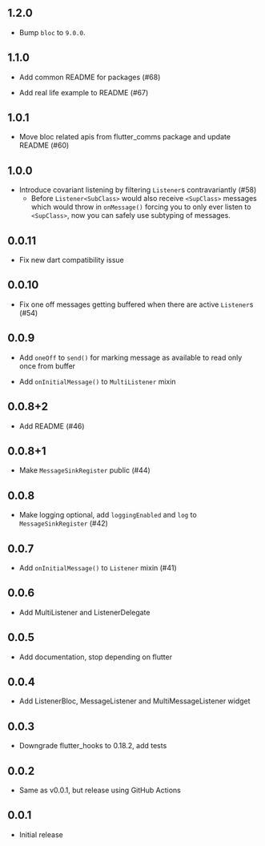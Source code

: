 ## 1.2.0

- Bump `bloc` to `9.0.0`.

## 1.1.0

- Add common README for packages (#68)

- Add real life example to README (#67)

## 1.0.1

- Move bloc related apis from flutter_comms package and update README (#60)

## 1.0.0

- Introduce covariant listening by filtering `Listener`s contravariantly (#58)
    - Before `Listener<SubClass>` would also receive `<SupClass>` messages which
    would throw in `onMessage()` forcing you to only ever listen to `<SupClass>`,
    now you can safely use subtyping of messages.

## 0.0.11

- Fix new dart compatibility issue

## 0.0.10

- Fix one off messages getting buffered when there are active `Listener`s (#54)

## 0.0.9

- Add `oneOff` to `send()` for marking message as available to read only once
from buffer

- Add `onInitialMessage()` to `MultiListener` mixin

## 0.0.8+2

- Add README (#46)

## 0.0.8+1

- Make `MessageSinkRegister` public (#44)

## 0.0.8

- Make logging optional, add `loggingEnabled` and `log` to `MessageSinkRegister` (#42)

## 0.0.7

- Add `onInitialMessage()` to `Listener` mixin (#41)

## 0.0.6

- Add MultiListener and ListenerDelegate

## 0.0.5

- Add documentation, stop depending on flutter

## 0.0.4

- Add ListenerBloc, MessageListener and MultiMessageListener widget

## 0.0.3

- Downgrade flutter_hooks to 0.18.2, add tests

## 0.0.2

- Same as v0.0.1, but release using GitHub Actions

## 0.0.1

- Initial release
